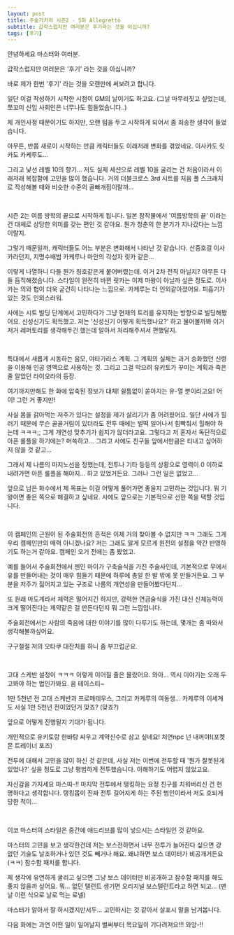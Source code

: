 ```yaml
---
layout: post
title: 주술가카리 시즌2 - 5화 Allegretto
subtitle: 갑작스럽지만 여러분은 후기라는 것을 아십니까?
tags: [후기]
---
```



안녕하세요 마스터와 여러분.

갑작스럽지만 여러분은 '후기' 라는 것을 아십니까? 

바로 제가 한번 '후기' 라는 것을 오랜만에 써보려고 합니다.

일단 이걸 작성하기 시작한 시점이 GM의 날이기도 하고요. (그날 마무리짓고 싶었는데, 쪼꼬미 신입 사회인은 너무나도 힘들었습니다..)

제 개인사정 때문이기도 하지만, 오랜 텀을 두고 시작하게 되어서 좀 죄송한 생각이 들었습니다.

아무튼, 반쯤 새로이 시작하는 만큼 캐릭터들도 이래저래 변화를 겪었네요. 이사카도 릿카도 카케루도...

그리고 낯선 레벨 10의 향기... 저도 실제 세션으로 레벨 10을 굴리는 건 처음이라서 이래저래 복잡함에 고민을 많이 했습니다. 거의 더블크로스 3rd 시트를 처음 풀 스크래치로 작성해볼 때와 비슷한 수준의 골빠개짐이랄까...

&nbsp;

시즌 2는 여름 방학의 끝으로 시작하게 됩니다. 일본 창작물에서 '여름방학의 끝' 이라는 건 대체로 상당한 의미를 갖는 편인 것 같아요. 뭔가 청춘의 한 분기가 지나갔다는 느낌이랄지.

그렇기 때문일까, 캐릭터들도 어느 부분은 변화해서 나타난 것 같습니다. 산중호걸 이사카라던지, 지명수배범 카케루나 마안의 각성자 릿카 같은... 

이렇게 나열하니 다들 뭔가 칭호같은게 붙어버렸는데. 이거 2차 전직 아닐지? 아무튼 다들 듬직해졌습니다. 스타일이 완전히 바뀐 릿카는 이제 마왕이 아닐까 싶은 정도로. 이사카는 의와 협이 더욱 굳건히 나타나는 느낌으로. 카케루는 더 인외같아졌어요. 피흡기가 있는 것도 인외스러워.

사에는 시트 빌딩 단계에서 고민하다가 그냥 현재의 트리를 유지하는 방향으로 빌딩해봤어요. 신성신기도 획득했고. 저는 '신성신기 어떻게 획득했나요?' 하고 물어볼까봐 이거저거 레퍼토리를 생각해두긴 했는데 알아서 처리해주셔서 편했달지.

&nbsp;

특대에서 새롭게 시동하는 음모, 야타가라스 계획. 그 계획의 실체는 과거 승화했던 신령을 이용해 인공 영맥으로 사용하는 것. 그리고 그걸 막으려 유키토가 꾸미는 계획과 죽은 줄 알았던 라이오라의 등장.

여기까지만해도 한 화에 압축된 정보가 대체! 쉴틈없이 쏟아지는 유-열 뿐이라고요! 어이! 그런 거 좋지만!

사실 몸을 갉아먹는 저주가 있다는 설정을 제가 살리기가 좀 어려웠어요. 일단 사에가 힐러기 때문에 무슨 골골거림이 있더라도 전투 때에는 벌떡 일어나서 힘빡줘서 힐해야 하는데 ㅋㅋㅋ;; 그게 개연성 맞추기가 쉽지가 않더라고요. 그렇다고 저 혼자서 독단적으로 아픈 롤플을 하기에는? 머쓱하고... 그리고 사에도 친구들 앞에서만큼은 티내고 싶어하지 않을 것 같고...

그래서 제 나름의 마지노선을 정했는데, 전투나 기타 등등의 상황으로 영력이 0 이하로 내려가면 아픈 롤플을 해야지... 하고 있었거든요. 그러나 그런 일은 없었고...

앞으로 남은 화수에서 제 목표는 이걸 어떻게 풀어가면 좋을지 고민하는 것입니다. 뭐 기왕이면 좋은 쪽으로 해결하고 싶네요. 사에도 앞으로는 기본적으로 선한 쪽을 택할 것입니다.

&nbsp;

이 캠페인의 근원이 된 주술회전의 흔적은 이제 거의 찾아볼 수 없지만 ㅋㅋ 그래도 그게 우리 캠페인만의 매력 아니겠나요? 저는 그래도 알게 모르게 원전의 설정을 약간 반영하기도 하는거 같아요. 캠페인 오기 전에는 좀 봤었고.

예를 들어서 주술회전에서 젠인 마이가 구축술식을 가진 주술사인데, 기본적으로 무에서 유를 만들어내는 것이 매우 힘들기 때문에 하루에 총알 한 발 밖에 못 만들거든요. 그 부분을 저주가 짊어지고 있는 구조로 나름의 개연성을 만들어봤다던지...

또 원래 마도계라서 체력은 떨어지긴 하지만, 강력한 연금술식을 가진 대신 신체능력이 크게 떨어진다는 제약같은 걸 만든다던지 뭐 그런 느낌입니다. 

주술회전에서는 사람의 죽음에 대한 이야기를 많이 다루기도 하는데, 몇개는 좀 따와서 생각해볼까싶어요.

구구절절 저의 오타쿠 대잔치를 하니 좀 부끄럽군요.

&nbsp;

고대 스케반 설정이 ㅋㅋㅋ 이렇게 이어질 줄은 몰랐어요. 와아... 역시 이야기는 오래 두고봐야 하는 법인가봐요. 음 테이스티~

1만 5천년 전 고대 스케반과 프로메테우스, 그리고 카케루의 여동생... 카케루의 이세계도 사실 1만 5천년 전이었던거 맞죠? (맞죠?)

앞으로 어떻게 진행될지 기대가 됩니다. 

개인적으로 유키토랑 한바탕 싸우고 계약신수로 삼고 싶네요! 처연npc 넌 내꺼야!(포켓몬 트레이너 포즈)

전투에 대해서 고민을 많이 하신 것 같은데, 사실 저는 이번에 전투할 때 '뭔가 잘못된게 있었나?' 싶을 정도로 그냥 평범하게 전투했습니다. 이해하기도 어렵지 않았고요.

자신감을 가지세요 마스따-!! 마지막 전투에서 탱킹하는 요정 친구를 치워버리신 건 현명하다고 생각합니다. 탱킹몹이 진짜 전투 길어지게 하는 주된 범인이라서 저도 호되게 당한 적이... 

&nbsp;

이코 마스터의 스타일은 중간에 애드리브를 많이 넣으시는 스타일인 것 같아요. 

마스터의 고민을 보고 생각한건데 저는 보스전하면서 너무 전투가 늘어진다 싶으면 걍 없던 기술도 날조하거나 있던 것도 빼거나 해요. 왜냐하면 보스 데이터가 비공개거든요 (ㅋㅋ) 잠수함 패치를 합니다.

제 생각에 유연하게 굴리고 싶으면 그냥 보스 데이터만 비공개하고 잠수함 패치를 해도 좋지 않을까 싶어요. 뭐... 없던 탤런트 생기면 오리지널 보스탤런트라고 하면 되고... (맨날 이런 식으로 날로 먹는 로넬)

마스터가 알아서 잘 하시겠지만서두... 고민하시는 것 같아서 살포시 말을 남겨봅니다.

다음 화에는 과연 어떤 일이 일어날지 벌써부터 목요일이 기다려져요!!! 와앙-!! 

&nbsp;

&nbsp;

